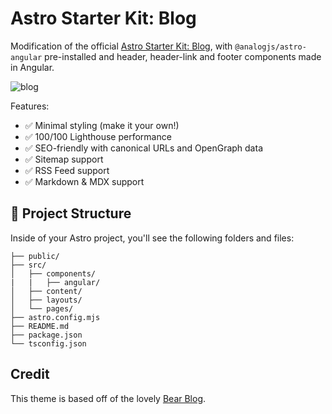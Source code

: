 # Astro Starter Kit: Blog


Modification of the official  [Astro Starter Kit: Blog](https://astro.build/themes/details/astro-starter-blog/), with `@analogjs/astro-angular` pre-installed and header, header-link and footer components made in Angular.

![blog](https://github.com/withastro/astro/assets/2244813/ff10799f-a816-4703-b967-c78997e8323d)

Features:

- ✅ Minimal styling (make it your own!)
- ✅ 100/100 Lighthouse performance
- ✅ SEO-friendly with canonical URLs and OpenGraph data
- ✅ Sitemap support
- ✅ RSS Feed support
- ✅ Markdown & MDX support

## 🚀 Project Structure

Inside of your Astro project, you'll see the following folders and files:

```text
├── public/
├── src/
│   ├── components/
|   |   ├── angular/
│   ├── content/
│   ├── layouts/
│   └── pages/
├── astro.config.mjs
├── README.md
├── package.json
└── tsconfig.json
```

## Credit

This theme is based off of the lovely [Bear Blog](https://github.com/HermanMartinus/bearblog/).
